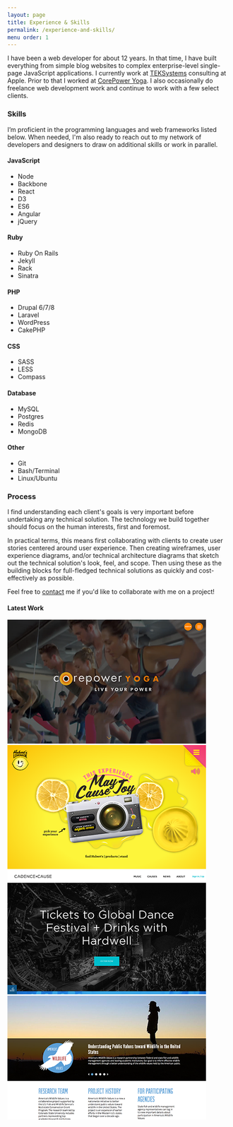 ```yaml
---
layout: page
title: Experience & Skills
permalink: /experience-and-skills/
menu order: 1
---
```

<div class="page-with-sidebar">
  <div class="main-content-area">
    <p>
    I have been a web developer for about 12 years. In that time, I have built everything from simple blog websites to complex enterprise-level single-page JavaScript applications. I currently work at <a href="https://www.teksystems.com/" target="_blank">TEKSystems</a> consulting at Apple. Prior to that I worked at <a href="https://www.corepoweryoga.com/" target="_blank">CorePower Yoga</a>. I also occasionally do freelance web development work and continue to work with a few select clients.
    </p>
    <h3>Skills</h3>
    <p>
    I’m proficient in the programming languages and web frameworks listed below. When needed, I'm also ready to reach out to my network of developers and designers to draw on additional skills or work in parallel.
    </p>
    <div class="skills-wrapper">
      <div>
        <h4>JavaScript</h4>
        <ul>
          <li>Node</li>
          <li>Backbone</li>
          <li>React</li>
          <li>D3</li>
          <li>ES6</li>
          <li>Angular</li>
          <li>jQuery</li>
        </ul>
      </div>
      <div>
        <h4>Ruby</h4>
        <ul>
          <li>Ruby On Rails</li>
          <li>Jekyll</li>
          <li>Rack</li>
          <li>Sinatra</li>
        </ul>
      </div>
      <div>
        <h4>PHP</h4>
        <ul>
          <li>Drupal 6/7/8</li>
          <li>Laravel</li>
          <li>WordPress</li>
          <li>CakePHP</li>
        </ul>
      </div>
      <div>
        <h4>CSS</h4>
        <ul>
          <li>SASS</li>
          <li>LESS</li>
          <li>Compass</li>
        </ul>
      </div>
      <div>
        <h4>Database</h4>
        <ul>
          <li>MySQL</li>
          <li>Postgres</li>
          <li>Redis</li>
          <li>MongoDB</li>
        </ul>
      </div>
      <div>
        <h4>Other</h4>
        <ul>
          <li>Git</li>
          <li>Bash/Terminal</li>
          <li>Linux/Ubuntu</li>
        </ul>
      </div>
    </div>
    <h3>Process</h3>
    <p>
      I find understanding each client's goals is very important before undertaking any technical solution. The technology we build together should focus on the human interests, first and foremost.
    </p>
    <p>
      In practical terms, this means first collaborating with clients to create user stories centered around user experience. Then creating wireframes, user experience diagrams, and/or technical architecture diagrams that sketch out the technical solution's look, feel, and scope. Then using these as the building blocks for full-fledged technical solutions as quickly and cost-effectively as possible.
    </p>
    <p>
    Feel free to <a href="/connect/">contact</a> me if you'd like to collaborate with me on a project!
    </p>
  </div>
  <div class="sidebar">
    <h4>Latest Work</h4>
    <div class="experience-work-examples">
      <a href="https://www.lrxd.com/work/health-fitness/corepower-yoga" target="_blank">
        <img src="/assets/images/examples/corepower-yoga-450.png" />
      </a>
      <a href="https://www.lrxd.com/work/consumer-packaged-goods/huberts-lemonade" target="_blank">
        <img src="/assets/images/examples/huberts-lemonade-450.png" />
      </a>
      <a href="https://www.lrxd.com/work/miscellaneous/cadence-and-cause" target="_blank">
        <img src="/assets/images/examples/cadence-and-cause-450.png" />
      </a>
      <a href="http://www.wildlifevalues.org/" target="_blank">
        <img src="/assets/images/examples/americas-wildlife-values-450.png" />
      </a>
    </div>
    <div>
      <!--
      <p>Previous work archived at <a href="http://2011-2017.turpana.com/">2011-2017.turpana.com</a></p>
      -->
    </div>
  </div>
</div>
